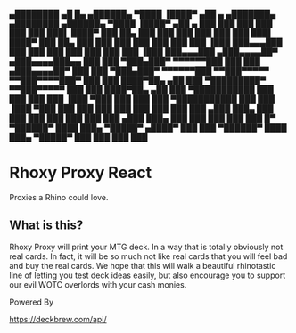▄████████ ▄█ █▄ ▄██████▄ ▀████ ▐████▀ ▄██ ▄ ▄███████▄ ▄████████ ▄██████▄ ▀████ ▐████▀ ▄██ ▄
███ ███ ███ ███ ███ ███ ███▌ ████▀ ███ ██▄ ███ ███ ███ ███ ███ ███ ███▌ ████▀ ███ ██▄ ███ ███ ███ ███ ███ ███ ███ ▐███ ███▄▄▄███ ███ ███ ███ ███ ███ ███ ███ ▐███ ███▄▄▄███ ▄███▄▄▄▄██▀ ▄███▄▄▄▄███▄▄ ███ ███ ▀███▄███▀ ▀▀▀▀▀▀███ ███ ███ ▄███▄▄▄▄██▀ ███ ███ ▀███▄███▀ ▀▀▀▀▀▀███ ▀▀███▀▀▀▀▀ ▀▀███▀▀▀▀███▀ ███ ███ ████▀██▄ ▄██ ███ ▀█████████▀ ▀▀███▀▀▀▀▀ ███ ███ ████▀██▄ ▄██ ███ ▀███████████ ███ ███ ███ ███ ▐███ ▀███ ███ ███ ███ ▀███████████ ███ ███ ▐███ ▀███ ███ ███ ███ ███ ███ ███ ███ ███ ▄███ ███▄ ███ ███ ███ ███ ███ ███ ███ ▄███ ███▄ ███ ███ ███ ███ ███ █▀ ▀██████▀ ████ ███▄ ▀█████▀ ▄████▀ ███ ███ ▀██████▀ ████ ███▄ ▀█████▀
███ ███ ███ ███


# Rhoxy Proxy React
Proxies a Rhino could love.

## What is this?

Rhoxy Proxy will print your MTG deck. In a way that is totally obviously not real cards. In fact, it will be so much not like real cards that you will feel bad and buy the real cards. We hope that this will walk a beautiful rhinotastic line of letting you test deck ideas easily, but also encourage you to support our evil WOTC overlords with your cash monies.

Powered By

https://deckbrew.com/api/

